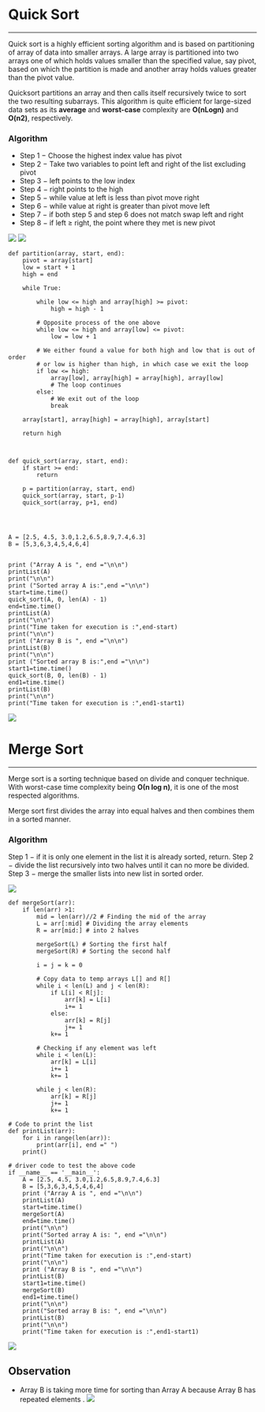 


# Quick Sort

--------------


Quick sort is a highly efficient sorting algorithm and is based on partitioning of array of data into smaller arrays. A large array is partitioned into two arrays one of which holds values smaller than the specified value, say pivot, based on which the partition is made and another array holds values greater than the pivot value.

Quicksort partitions an array and then calls itself recursively twice to sort the two resulting subarrays. This algorithm is quite efficient for large-sized data sets as its **average** and **worst-case** complexity are **O(nLogn)** and **O(n2)**, respectively.

### Algorithm

- Step 1 − Choose the highest index value has pivot
- Step 2 − Take two variables to point left and right of the list excluding pivot
- Step 3 − left points to the low index
- Step 4 − right points to the high
- Step 5 − while value at left is less than pivot move right
- Step 6 − while value at right is greater than pivot move left
- Step 7 − if both step 5 and step 6 does not match swap left and right
- Step 8 − if left ≥ right, the point where they met is new pivot

![](2a.png)
![](2b.png)

~~~
def partition(array, start, end):
    pivot = array[start]
    low = start + 1
    high = end

    while True:
        
        while low <= high and array[high] >= pivot:
            high = high - 1

        # Opposite process of the one above
        while low <= high and array[low] <= pivot:
            low = low + 1

        # We either found a value for both high and low that is out of order
        # or low is higher than high, in which case we exit the loop
        if low <= high:
            array[low], array[high] = array[high], array[low]
            # The loop continues
        else:
            # We exit out of the loop
            break

    array[start], array[high] = array[high], array[start]

    return high



def quick_sort(array, start, end):
    if start >= end:
        return

    p = partition(array, start, end)
    quick_sort(array, start, p-1)
    quick_sort(array, p+1, end)




A = [2.5, 4.5, 3.0,1.2,6.5,8.9,7.4,6.3] 
B = [5,3,6,3,4,5,4,6,4]


print ("Array A is ", end ="\n\n") 
printList(A) 
print("\n\n")
print ("Sorted array A is:",end ="\n\n")
start=time.time() 
quick_sort(A, 0, len(A) - 1)
end=time.time() 
printList(A) 
print("\n\n")
print("Time taken for execution is :",end-start) 
print("\n\n")
print ("Array B is ", end ="\n\n") 
printList(B) 
print("\n\n")
print ("Sorted array B is:",end ="\n\n")
start1=time.time()
quick_sort(B, 0, len(B) - 1)
end1=time.time()
printList(B)
print("\n\n")
print("Time taken for execution is :",end1-start1)
~~~

![](quick_out.png)


# Merge Sort

--------------

Merge sort is a sorting technique based on divide and conquer technique. With worst-case time complexity being **Ο(n log n)**, it is one of the most respected algorithms.

Merge sort first divides the array into equal halves and then combines them in a sorted manner.

### Algorithm

Step 1 − if it is only one element in the list it is already sorted, return.
Step 2 − divide the list recursively into two halves until it can no more be divided.
Step 3 − merge the smaller lists into new list in sorted order.

![](merge.jpeg)
~~~
def mergeSort(arr): 
    if len(arr) >1: 
        mid = len(arr)//2 # Finding the mid of the array 
        L = arr[:mid] # Dividing the array elements  
        R = arr[mid:] # into 2 halves 
  
        mergeSort(L) # Sorting the first half 
        mergeSort(R) # Sorting the second half 
  
        i = j = k = 0
          
        # Copy data to temp arrays L[] and R[] 
        while i < len(L) and j < len(R): 
            if L[i] < R[j]: 
                arr[k] = L[i] 
                i+= 1
            else: 
                arr[k] = R[j] 
                j+= 1
            k+= 1
          
        # Checking if any element was left 
        while i < len(L): 
            arr[k] = L[i] 
            i+= 1
            k+= 1
          
        while j < len(R): 
            arr[k] = R[j] 
            j+= 1
            k+= 1
  
# Code to print the list 
def printList(arr): 
    for i in range(len(arr)):         
        print(arr[i], end =" ") 
    print() 
  
# driver code to test the above code 
if __name__ == '__main__': 
    A = [2.5, 4.5, 3.0,1.2,6.5,8.9,7.4,6.3] 
    B = [5,3,6,3,4,5,4,6,4]
    print ("Array A is ", end ="\n\n")  
    printList(A) 
    start=time.time()
    mergeSort(A)
    end=time.time() 
    print("\n\n")
    print("Sorted array A is: ", end ="\n\n") 
    printList(A) 
    print("\n\n")
    print("Time taken for execution is :",end-start)
    print("\n\n")
    print ("Array B is ", end ="\n\n")  
    printList(B) 
    start1=time.time()
    mergeSort(B) 
    end1=time.time()
    print("\n\n")
    print("Sorted array B is: ", end ="\n\n") 
    printList(B) 
    print("\n\n")
    print("Time taken for execution is :",end1-start1)
~~~
![](merge_out.png)

## Observation
- Array B is taking more time for sorting than Array A because Array B has repeated elements .
![](quick_vs_merge.png)


